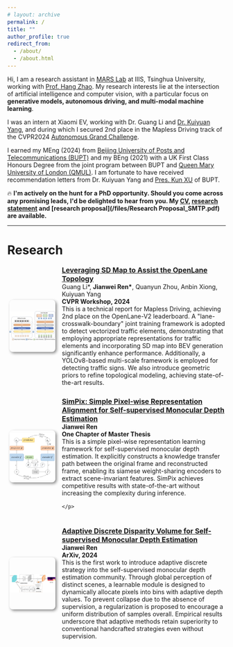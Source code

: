 ```yaml
---
# layout: archive
permalink: /
title: ""
author_profile: true
redirect_from: 
  - /about/
  - /about.html
---
```


Hi, I am a research assistant in [MARS Lab](http://group.iiis.tsinghua.edu.cn/~marslab/) at IIIS, Tsinghua University, working with [Prof. Hang Zhao](https://hangzhaomit.github.io/). My research interests lie at the intersection of artificial intelligence and computer vision, with a particular focus on **generative models, autonomous driving, and multi-modal machine learning**.


I was an intern at Xiaomi EV, working with Dr. Guang Li and [Dr. Kuiyuan Yang](https://scholar.google.com/citations?user=g2gAY_0AAAAJ), and during which I secured 2nd place in the Mapless Driving track of the CVPR2024 [Autonomous Grand Challenge](https://opendrivelab.com/challenge2024/#mapless_driving). 


I earned my MEng (2024) from [Beijing University of Posts and Telecommunications (BUPT)](https://www.bupt.edu.cn) and my BEng (2021) with a UK First Class Honours Degree from the joint program between BUPT and [Queen Mary University of London (QMUL)](https://www.qmul.ac.uk/). I am fortunate to have received recommendation letters from Dr. Kuiyuan Yang and [Pres. Kun XU](https://www.bupt.edu.cn/info/1274/84949.htm) of BUPT.

:fire: **I'm actively on the hunt for a PhD opportunity. Should you come across any promising leads, I'd be delighted to hear from you. My [CV](/files/CV.pdf), [research statement](/files/Research_Statement.pdf) and [research proposal](/files/Research Proposal_SMTP.pdf) are available.**

<hr>

# Research

<style>
.pub {
  display: flex; 
  margin-top: 3.5%;
  margin-bottom: 5%;
  height: 7%;
  flex-wrap: wrap;
}

.pub .img {
  display: flex;
  flex: 1;
  margin-right: 20px;
  align-items: center;
}

.pub .img img{
  box-shadow: 3px 3px 6px #888;
  border-radius: 8px;
  object-fit: contain;
  height: 120px;
  width: 180px;
  margin-top: 5px;
  margin-left: 5px;
  margin-bottom: 5px;
}

.pub .txt {
  flex: 0 0 75%;
  max-width: 75%;
}

.pub h2 {
  font-size: 16px;
  margin-top: 0;
  margin-bottom: 0;
}

.pub p {
  font-size: 14px;
  margin-top: 0;
  margin-bottom: 0;
}
</style>


<div class="pub">
  <div class="img">
    <img src="/images/pub/pub1.png">
  </div>
  <div class="txt">
    <h2>
      <b><a href="https://opendrivelab.github.io/Challenge%202024/mapless_XIAOMIEV.pdf">Leveraging SD Map to Assist the OpenLane Topology</a></b>
    </h2>
    <p>Guang Li*, <b>Jianwei Ren*</b>, Quanyun Zhou, Anbin Xiong, Kuiyuan Yang <br>
      <b>CVPR Workshop, 2024</b><br>
      This is a technical report for Mapless Driving, achieving 2nd place on the OpenLane-V2 leaderboard. A "lane-crosswalk-boundary" joint training framework is adopted to detect vectorized traffic elements, demonstrating that employing appropriate representations for traffic elements and incorporating SD map into BEV generation significantly enhance performance. Additionally, a YOLOv8-based multi-scale framework is employed for detecting traffic signs. We also introduce geometric priors to refine topological modeling, achieving state-of-the-art results.
    </p>
  </div>
</div>

<div class="pub">
  <div class="img">
    <img src="/images/pub/pub3.png">
  </div>
  <div class="txt">
    <h2>
      <b><a href="">SimPix: Simple Pixel-wise Representation Alignment for Self-supervised Monocular Depth Estimation</a></b>
    </h2>
    <p><b>Jianwei Ren</b><br>
      <b>One Chapter of Master Thesis </b><br>
      This is a simple pixel-wise representation learning framework for self-supervised monocular depth estimation. It explicitly constructs a knowledge transfer path between the original frame and reconstructed frame, enabling its siamese weight-sharing encoders to extract scene-invariant features. SimPix achieves competitive results with state-of-the-art without increasing the complexity during inference.
      
    </p>
  </div>
</div>

<div class="pub">
  <div class="img">
    <img src="/images/pub/pub2.png">
  </div>
  <div class="txt">
    <h2>
      <b><a href="https://arxiv.org/abs/2404.03190">Adaptive Discrete Disparity Volume for Self-supervised Monocular Depth Estimation</a></b>
    </h2>
    <p><b>Jianwei Ren</b><br>
      <b>ArXiv, 2024</b><br>
      This is the first work to introduce adaptive discrete strategy into the self-supervised monocular depth estimation community. Through global perception of distinct scenes, a learnable module is designed to dynamically allocate pixels into bins with adaptive depth values. To prevent collapse due to the absence of supervision, a regularization is proposed to encourage a uniform distribution of samples overall. Empirical results underscore that adaptive methods retain superiority to conventional handcrafted strategies even without supervision.
    </p>
  </div>
</div>



